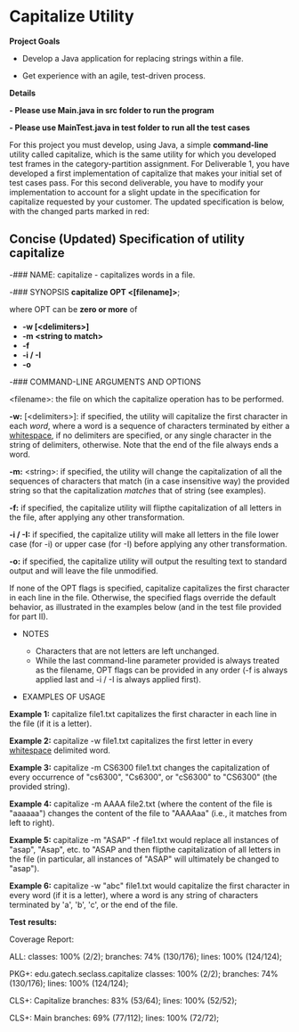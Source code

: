 
# Capitalize Utility

**Project Goals** 

- Develop a Java application for replacing strings within a file.

- Get experience with an agile, test-driven process.

**Details**

**- Please use Main.java in src folder to run the program**

**- Please use MainTest.java in test folder to run all the test cases**

For this project you must develop, using Java, a simple **command-line** utility called capitalize, which is the same utility for which you developed test frames in the category-partition assignment. For Deliverable 1, you have developed a first implementation of capitalize that makes your initial set of test cases pass. For this second deliverable, you have to modify your implementation to account for a slight update in the specification for capitalize requested by your customer. The updated specification is below, with the changed parts marked in red:

## Concise (Updated) Specification of utility capitalize

-### NAME:
capitalize - capitalizes words in a file.

-### SYNOPSIS
**capitalize OPT &lt;[filename]&gt;**;

where OPT can be **zero or more** of
  - **-w [&lt;delimiters&gt;]**
  - **-m &lt;string to match&gt;**
  - **-f**
  - **-i / -I**
  - **-o**

-### COMMAND-LINE ARGUMENTS AND OPTIONS

&lt;filename&gt;: the file on which the capitalize operation has to be performed.

**-w:** [&lt;delimiters&gt;]: if specified, the utility will capitalize the first character in each _word_, where a word is a sequence of characters terminated by either a [whitespace](https://docs.oracle.com/javase/7/docs/api/java/lang/Character.html#isWhitespace(char)), if no delimiters are specified, or any single character in the string of delimiters, otherwise. Note that the end of the file always ends a word.

**-m:** &lt;string&gt;: if specified, the utility will change the capitalization of all the sequences of characters that match (in a case insensitive way) the provided string so that the capitalization _matches_ that of string (see examples).

**-f:** if specified, the capitalize utility will flipthe capitalization of all letters in the file, after applying any other transformation.

**-i / -I:**  if specified, the capitalize utility will make all letters in the file lower case (for -i) or upper case (for -I) before applying any other transformation.

**-o:**  if specified, the capitalize utility will output the resulting text to standard output and will leave the file unmodified.

If none of the OPT flags is specified, capitalize capitalizes the first character in each line in the file. Otherwise, the specified flags override the default behavior, as illustrated in the examples below (and in the test file provided for part II).

- NOTES
  - Characters that are not letters are left unchanged.
  - While the last command-line parameter provided is always treated as the filename, OPT flags can be provided in any order (-f is always applied last and -i / -I is always applied first).

- EXAMPLES OF USAGE

**Example 1:**
capitalize file1.txt
capitalizes the first character in each line in the file (if it is a letter).

**Example 2:**
capitalize -w file1.txt
capitalizes the first letter in every [whitespace](https://docs.oracle.com/javase/7/docs/api/java/lang/Character.html#isWhitespace(char)) delimited word.

**Example 3:**
capitalize -m CS6300 file1.txt
changes the capitalization of every occurrence of &quot;cs6300&quot;, &quot;Cs6300&quot;, or &quot;cS6300&quot; to &quot;CS6300&quot; (the provided string).

**Example 4:**
capitalize -m AAAA file2.txt
(where the content of the file is &quot;aaaaaa&quot;)
changes the content of the file to &quot;AAAAaa&quot; (i.e., it matches from left to right).

**Example 5:**
capitalize -m &quot;ASAP&quot; -f file1.txt
would replace all instances of &quot;asap&quot;, &quot;Asap&quot;, etc. to &quot;ASAP and then flipthe capitalization of all letters in the file (in particular, all instances of &quot;ASAP&quot; will ultimately be changed to &quot;asap&quot;).

**Example 6:**
capitalize -w &quot;abc&quot; file1.txt
would capitalize the first character in every word (if it is a letter), where a word is any string of characters terminated by &#39;a&#39;, &#39;b&#39;, &#39;c&#39;, or the end of the file.

**Test**  **results:**

Coverage Report:

ALL: classes: 100% (2/2); branches:  74% (130/176); lines: 100% (124/124);

PKG+: edu.gatech.seclass.capitalize classes: 100% (2/2); branches:  74% (130/176); lines: 100% (124/124);

CLS+: Capitalize  branches:  83% (53/64); lines: 100% (52/52);

CLS+: Main  branches:  69% (77/112); lines: 100% (72/72);